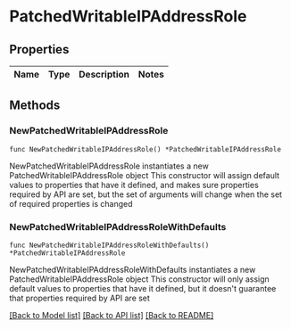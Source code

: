 # PatchedWritableIPAddressRole

## Properties

Name | Type | Description | Notes
------------ | ------------- | ------------- | -------------

## Methods

### NewPatchedWritableIPAddressRole

`func NewPatchedWritableIPAddressRole() *PatchedWritableIPAddressRole`

NewPatchedWritableIPAddressRole instantiates a new PatchedWritableIPAddressRole object
This constructor will assign default values to properties that have it defined,
and makes sure properties required by API are set, but the set of arguments
will change when the set of required properties is changed

### NewPatchedWritableIPAddressRoleWithDefaults

`func NewPatchedWritableIPAddressRoleWithDefaults() *PatchedWritableIPAddressRole`

NewPatchedWritableIPAddressRoleWithDefaults instantiates a new PatchedWritableIPAddressRole object
This constructor will only assign default values to properties that have it defined,
but it doesn't guarantee that properties required by API are set


[[Back to Model list]](../README.md#documentation-for-models) [[Back to API list]](../README.md#documentation-for-api-endpoints) [[Back to README]](../README.md)


